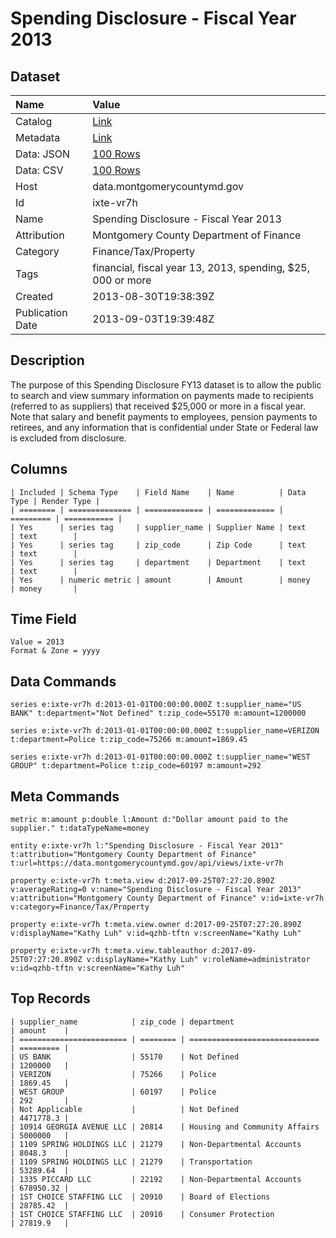 # Spending Disclosure - Fiscal Year 2013

## Dataset

| Name | Value |
| :--- | :---- |
| Catalog | [Link](https://catalog.data.gov/dataset/spending-disclosure-fiscal-year-2013-620d4) |
| Metadata | [Link](https://data.montgomerycountymd.gov/api/views/ixte-vr7h) |
| Data: JSON | [100 Rows](https://data.montgomerycountymd.gov/api/views/ixte-vr7h/rows.json?max_rows=100) |
| Data: CSV | [100 Rows](https://data.montgomerycountymd.gov/api/views/ixte-vr7h/rows.csv?max_rows=100) |
| Host | data.montgomerycountymd.gov |
| Id | ixte-vr7h |
| Name | Spending Disclosure - Fiscal Year 2013 |
| Attribution | Montgomery County Department of Finance |
| Category | Finance/Tax/Property |
| Tags | financial, fiscal year 13, 2013, spending, $25, 000 or more |
| Created | 2013-08-30T19:38:39Z |
| Publication Date | 2013-09-03T19:39:48Z |

## Description

The purpose of this Spending Disclosure FY13 dataset is to allow the public to search and view summary information on payments made to recipients (referred to as suppliers) that received $25,000 or more in a fiscal year. Note that salary and benefit payments to employees, pension payments to retirees, and any information that is confidential under State or Federal law is excluded from disclosure.

## Columns

```ls
| Included | Schema Type    | Field Name    | Name          | Data Type | Render Type |
| ======== | ============== | ============= | ============= | ========= | =========== |
| Yes      | series tag     | supplier_name | Supplier Name | text      | text        |
| Yes      | series tag     | zip_code      | Zip Code      | text      | text        |
| Yes      | series tag     | department    | Department    | text      | text        |
| Yes      | numeric metric | amount        | Amount        | money     | money       |
```

## Time Field

```ls
Value = 2013
Format & Zone = yyyy
```

## Data Commands

```ls
series e:ixte-vr7h d:2013-01-01T00:00:00.000Z t:supplier_name="US BANK" t:department="Not Defined" t:zip_code=55170 m:amount=1200000

series e:ixte-vr7h d:2013-01-01T00:00:00.000Z t:supplier_name=VERIZON t:department=Police t:zip_code=75266 m:amount=1869.45

series e:ixte-vr7h d:2013-01-01T00:00:00.000Z t:supplier_name="WEST GROUP" t:department=Police t:zip_code=60197 m:amount=292
```

## Meta Commands

```ls
metric m:amount p:double l:Amount d:"Dollar amount paid to the supplier." t:dataTypeName=money

entity e:ixte-vr7h l:"Spending Disclosure - Fiscal Year 2013" t:attribution="Montgomery County Department of Finance" t:url=https://data.montgomerycountymd.gov/api/views/ixte-vr7h

property e:ixte-vr7h t:meta.view d:2017-09-25T07:27:20.890Z v:averageRating=0 v:name="Spending Disclosure - Fiscal Year 2013" v:attribution="Montgomery County Department of Finance" v:id=ixte-vr7h v:category=Finance/Tax/Property

property e:ixte-vr7h t:meta.view.owner d:2017-09-25T07:27:20.890Z v:displayName="Kathy Luh" v:id=qzhb-tftn v:screenName="Kathy Luh"

property e:ixte-vr7h t:meta.view.tableauthor d:2017-09-25T07:27:20.890Z v:displayName="Kathy Luh" v:roleName=administrator v:id=qzhb-tftn v:screenName="Kathy Luh"
```

## Top Records

```ls
| supplier_name            | zip_code | department                    | amount    | 
| ======================== | ======== | ============================= | ========= | 
| US BANK                  | 55170    | Not Defined                   | 1200000   | 
| VERIZON                  | 75266    | Police                        | 1869.45   | 
| WEST GROUP               | 60197    | Police                        | 292       | 
| Not Applicable           |          | Not Defined                   | 4471778.3 | 
| 10914 GEORGIA AVENUE LLC | 20814    | Housing and Community Affairs | 5000000   | 
| 1109 SPRING HOLDINGS LLC | 21279    | Non-Departmental Accounts     | 8048.3    | 
| 1109 SPRING HOLDINGS LLC | 21279    | Transportation                | 53289.64  | 
| 1335 PICCARD LLC         | 22192    | Non-Departmental Accounts     | 678950.32 | 
| 1ST CHOICE STAFFING LLC  | 20910    | Board of Elections            | 28785.42  | 
| 1ST CHOICE STAFFING LLC  | 20910    | Consumer Protection           | 27819.9   | 
```